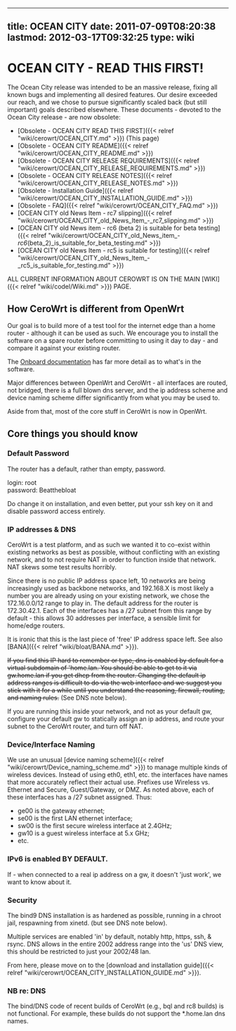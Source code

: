 
---
title: OCEAN CITY
date: 2011-07-09T08:20:38
lastmod: 2012-03-17T09:32:25
type: wiki
---
OCEAN CITY - READ THIS FIRST!
=============================

The Ocean City release was intended to be an massive release, fixing all
known bugs and implementing all desired features. Our desire exceeded
our reach, and we chose to pursue significantly scaled back (but still
important) goals described elsewhere. These documents - devoted to the
Ocean City release - are now obsolete:

-   [Obsolete - OCEAN CITY READ THIS FIRST]({{< relref "wiki/cerowrt/OCEAN_CITY.md" >}})
    (This page)
-   [Obsolete - OCEAN CITY README]({{< relref "wiki/cerowrt/OCEAN_CITY_README.md" >}})
-   [Obsolete - OCEAN CITY RELEASE     REQUIREMENTS]({{< relref "wiki/cerowrt/OCEAN_CITY_RELEASE_REQUIREMENTS.md" >}})
-   [Obsolete - OCEAN CITY RELEASE     NOTES]({{< relref "wiki/cerowrt/OCEAN_CITY_RELEASE_NOTES.md" >}})
-   [Obsolete - Installation     Guide]({{< relref "wiki/cerowrt/OCEAN_CITY_INSTALLATION_GUIDE.md" >}})
-   [Obsolete - FAQ]({{< relref "wiki/cerowrt/OCEAN_CITY_FAQ.md" >}})
-   [OCEAN CITY old News Item - rc7 slipping]({{< relref "wiki/cerowrt/OCEAN_CITY_old_News_Item_-_rc7_slipping.md" >}})
-   [OCEAN CITY old News item - rc6 (beta 2) is suitable for beta testing]({{< relref "wiki/cerowrt/OCEAN_CITY_old_News_item_-_rc6_(beta_2)_is_suitable_for_beta_testing.md" >}})
-   [OCEAN CITY old News Item - rc5 is suitable for testing]({{< relref "wiki/cerowrt/OCEAN_CITY_old_News_Item_-_rc5_is_suitable_for_testing.md" >}})

ALL CURRENT INFORMATION ABOUT CEROWRT IS ON THE MAIN [WIKI]({{< relref "wiki/codel/Wiki.md" >}})
PAGE.

How CeroWrt is different from OpenWrt
-------------------------------------

Our goal is to build more of a test tool for the internet edge than a
home router - although it can be used as such. We encourage you to
install the software on a spare router before committing to using it day
to day - and compare it against your existing router.

The [Onboard
documentation](http://jupiter.lab.bufferbloat.net/cerowrt/about.html)
has far more detail as to what's in the software.

Major differences between OpenWrt and CeroWrt - all interfaces are
routed, not bridged, there is a full blown dns server, and the ip
address scheme and device naming scheme differ significantly from what
you may be used to.

Aside from that, most of the core stuff in CeroWrt is now in OpenWrt.

Core things you should know
---------------------------

### Default Password

The router has a default, rather than empty, password.

login: root\
password: Beatthebloat

Do change it on installation, and even better, put your ssh key on it
and disable password access entirely.

### IP addresses & DNS

CeroWrt is a test platform, and as such we wanted it to co-exist within
existing networks as best as possible, without conflicting with an
existing network, and to not require NAT in order to function inside
that network. NAT skews some test results horribly.

Since there is no public IP address space left, 10 networks are being
increasingly used as backbone networks, and 192.168.X is most likely a
number you are already using on your existing network, we chose the
172.16.0.0/12 range to play in. The default address for the router is
172.30.42.1. Each of the interfaces has a /27 subnet from this range by
default - this allows 30 addresses per interface, a sensible limit for
home/edge routers.

It is ironic that this is the last piece of 'free' IP address space
left. See also [BANA]({{< relref "wiki/bloat/BANA.md" >}}).

~~If you find this IP hard to remember or type, dns is enabled by
default for a virtual subdomain of 'home.lan. You should be able to get
to it via gw.home.lan if you get dhcp from the router. Changing the
default ip address ranges is difficult to do via the web interface and
we suggest you stick with it for a while until you understand the
reasoning, firewall, routing, and naming rules.~~ (See DNS note below).

If you are running this inside your network, and not as your default gw,
configure your default gw to statically assign an ip address, and route
your subnet to the CeroWrt router, and turn off NAT.

### Device/Interface Naming

We use an unusual [device naming scheme]({{< relref "wiki/cerowrt/Device_naming_scheme.md" >}}) to manage multiple
kinds of wireless devices. Instead of using eth0, eth1, etc. the
interfaces have names that more accurately reflect their actual use.
Prefixes use Wireless vs. Ethernet and Secure, Guest/Gateway, or DMZ. As
noted above, each of these interfaces has a /27 subnet assigned. Thus:

-   ge00 is the gateway ethernet;
-   se00 is the first LAN ethernet interface;
-   sw00 is the first secure wireless interface at 2.4GHz;
-   gw10 is a guest wireless interface at 5.x GHz;
-   etc.

### IPv6 is enabled **BY DEFAULT**.

If - when connected to a real ip address on a gw, it doesn't 'just
work', we want to know about it.

### Security

The bind9 DNS installation is as hardened as possible, running in a
chroot jail, respawning from xinetd. (but see DNS note below).

Multiple services are enabled 'in' by default, notably http, https, ssh,
& rsync. DNS allows in the entire 2002 address range into the 'us' DNS
view, this should be restricted to just your 2002/48 lan.

From here, please move on to the [download and installation guide]({{< relref "wiki/cerowrt/OCEAN_CITY_INSTALLATION_GUIDE.md" >}}).

### NB re: DNS

The bind/DNS code of recent builds of CeroWrt (e.g., bql and rc8 builds)
is not functional. For example, these builds do not support the
\*.home.lan dns names.
